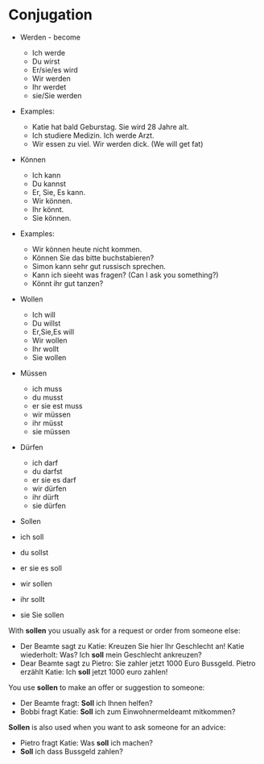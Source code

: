 # Conjugation

- Werden - become
  - Ich werde
  - Du wirst
  - Er/sie/es wird
  - Wir werden
  - Ihr werdet
  - sie/Sie werden

- Examples:
  - Katie hat bald Geburstag. Sie wird 28 Jahre alt.
  - Ich studiere Medizin. Ich werde Arzt.
  - Wir essen zu viel. Wir werden dick. (We will get fat)

- Können
  - Ich kann
  - Du kannst
  - Er, Sie, Es kann.
  - Wir können.
  - Ihr könnt.
  - Sie können.

- Examples:
  - Wir können heute nicht kommen.
  - Können Sie das bitte buchstabieren?
  - Simon kann sehr gut russisch sprechen.
  - Kann ich sieeht was fragen? (Can I ask you something?)
  - Könnt ihr gut tanzen?

- Wollen
  - Ich will
  - Du willst
  - Er,Sie,Es will
  - Wir wollen
  - Ihr wollt
  - Sie wollen

- Müssen
  - ich muss
  - du musst
  - er sie est muss
  - wir müssen
  - ihr müsst
  - sie müssen

- Dürfen
  -  ich darf
  -  du darfst
  -  er sie es darf
  -  wir dürfen
  -  ihr dürft
  -  sie dürfen

-  Sollen
  -  ich soll
  -  du sollst
  -  er sie es soll
  -  wir sollen
  -  ihr sollt
  -  sie Sie sollen

With **sollen** you usually ask for a request or order from someone else:

-  Der Beamte sagt zu Katie: Kreuzen Sie hier Ihr Geschlecht an! Katie wiederholt: Was? Ich **soll** mein Geschlecht ankreuzen?
-  Dear Beamte sagt zu Pietro: Sie zahler jetzt 1000 Euro Bussgeld. Pietro erzählt Katie: Ich **soll** jetzt 1000 euro zahlen!

You use **sollen** to make an offer or suggestion to someone:

-  Der Beamte fragt: **Soll** ich Ihnen helfen?
-  Bobbi fragt Katie: **Soll** ich zum Einwohnermeldeamt mitkommen?

**Sollen** is also used when you want to ask someone for an advice:

- Pietro fragt Katie: Was **soll** ich machen?
- **Soll** ich dass Bussgeld zahlen?
